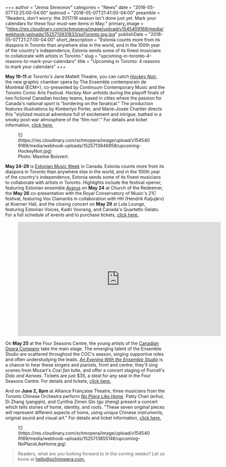 +++
author = "Jenna Simeonov"
categories = "News"
date = "2018-05-07T13:25:00-04:00"
lastmod = "2018-05-07T21:41:00-04:00"
preamble = "Readers, don't worry: the 2017/18 season isn't done just yet. Mark your calendars for these four must-see items in May:"
primary_image = "https://res.cloudinary.com/schmopera/image/upload/v1545409169/media/webhook-uploads/1525713931833/sqToronto.jpg.jpg"
publishDate = "2018-05-07T21:27:00-04:00"
short_description = "Estonia counts more from its diaspora in Toronto than anywhere else in the world, and in the 100th year of the country&#039;s independence, Estonia sends some of its finest musicians to collaborate with artists in Toronto."
slug = "upcoming-in-toronto-4-reasons-to-mark-your-calendars"
title = "Upcoming in Toronto: 4 reasons to mark your calendars"
+++

**May 10-11** at Toronto's Jane Mallett Theatre, you can catch [*Hockey Noir*](http://continuummusic.org/seasons/1718/hockey-noir.php), the new graphic chamber opera by The Ensemble contemporain de Montréal (ECM+), co-presented by Continuum Contemporary Music and the Toronto Comic Arts Festival. *Hockey Noir* unfolds during the playoff finals of two fictional Canadian hockey teams, based in cities where the passion for Canada's national sport is "bordering on the fanatical." The production features illustrations by Kimberlyn Porter, and Marie-Josée Chartier directs this "stylized musical adventure full of excitement and intrigue, bathed in a smoky post-war atmosphere of the 'film noir'." For details and ticket information, [click here.](http://continuummusic.org/seasons/1718/hockey-noir.php)

<figure data-type="image">
![](https://res.cloudinary.com/schmopera/image/upload/v1545409169/media/webhook-uploads/1525713846858/upcoming-HockeyNoir.jpg)<figcaption>Photo: Maxime Boisvert.</figcaption>
</figure>

**May 24-29** is [Estonian Music Week](https://www.estonianmusicweek.ca/) in Canada. Estonia counts more from its diaspora in Toronto than anywhere else in the world, and in the 100th year of the country's independence, Estonia sends some of its finest musicians to collaborate with artists in Toronto. Highlights include the festival opener, featuring Estonian ensemble [Avarus](https://www.estonianmusicweek.ca/schedule/2018/2/13/avarus-ensemble-feat-martin-kuuskmann-us-and-kara-lis-coverdale-mtl) on **May 24** at Church of the Redeemer, the **May 26** co-presentation with the Royal Conservatory of Music's 21C festival, featuring Vox Clamantis in collaboration with HH (Hendrik Kaljujärv) at Koerner Hall, and the closing concert on **May 29** at Lula Lounge, featuring Estonian Voices, Kadri Voorang, and Canada's Quartetto Gelato. For a full schedule of events and to purchase tickets, [click here.](https://www.estonianmusicweek.ca/)

<figure data-type="video">
<iframe width="640" height="360" src="https://www.youtube.com/embed/D3TU-9zJK1c" frameborder="0" allow="autoplay; encrypted-media" allowfullscreen></iframe>
</figure>

On **May 25** at the Four Seasons Centre, the young artists of the [Canadian Opera Company](/scene/companies/canadian-opera-company/) take the main stage. The emerging talent of the Ensemble Studio are scattered throughout the COC's season, singing supportive roles and often understudying the leads. [*An Evening With the Ensemble Studio*](https://www.coc.ca/season-calendar/ESPerformance) is a chance to hear these singers and pianists, front and centre; they'll sing scenes from Mozart's *Così fan tutte*, and offer a concert staging of Purcell's *Dido and Aeneas*. Tickets are just $35, a steal for any seat in the Four Seasons Centre. For details and tickets, [click here.](https://www.coc.ca/season-calendar/ESPerformance)

And on **June 2, 8pm** at Alliance Française Theatre, three musicians from the Toronto Chinese Orchestra perform [*No Place Like Home*](http://spectrummusic.ca/event/details/no-place-like-home/). Patty Chan (erhu), Di Zhang (yangqin), and Cynthia Zimen Qin (gu zheng) present a concert which tells stories of home, identity, and roots. "These seven original pieces will represent different aspects of home, using unique Chinese instruments, original sound and visual art." For details and ticket information, [click here.](http://spectrummusic.ca/event/details/no-place-like-home/)

<figure data-type="image">
![](https://res.cloudinary.com/schmopera/image/upload/v1545409169/media/webhook-uploads/1525713855146/upcoming-NoPlaceLikeHome.jpg)
</figure>

>Readers, what are you looking forward to in the coming weeks? Let us know at [hello@schmopera.com.](mailto:hello@schmopera.com)
